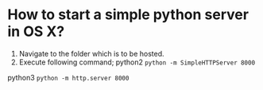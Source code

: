 How to start a simple python server in OS X?
============================================

1. Navigate to the folder which is to be hosted.
2. Execute following command;
python2 ``` python -m SimpleHTTPServer 8000 ```

python3 ``` python -m http.server 8000 ``` 
